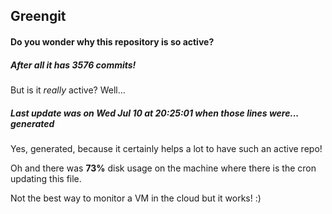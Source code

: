 ## Greengit

#### Do you wonder why this repository is so active?

##### After all it has 3576 commits!

But is it *really* active? Well...

##### Last update was on Wed Jul 10 at 20:25:01 when those lines were... generated

Yes, generated, because it certainly helps a lot to have such an active repo!

Oh and there was **73%** disk usage on the machine
where there is the cron updating this file.

Not the best way to monitor a VM in the cloud but it works! :)
